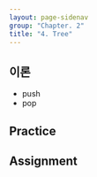 ```yaml
---
layout: page-sidenav
group: "Chapter. 2"
title: "4. Tree"
---
```


## 이론

- push
- pop

## Practice

## Assignment